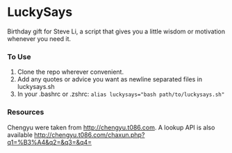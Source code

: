 # LuckySays
Birthday gift for Steve Li, a script that gives you a little wisdom or motivation whenever you need it.

### To Use
1. Clone the repo wherever convenient.
2. Add any quotes or advice you want as newline separated files in luckysays.sh
3. In your .bashrc or .zshrc: `alias luckysays="bash path/to/luckysays.sh"`

### Resources
Chengyu were taken from http://chengyu.t086.com.
A lookup API is also available http://chengyu.t086.com/chaxun.php?q1=%B3%A4&q2=&q3=&q4=

